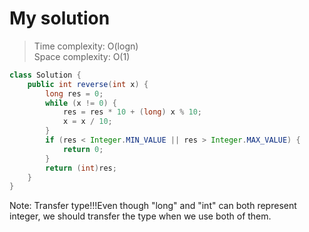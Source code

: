 # My solution
> Time complexity: O(logn) <br> Space complexity: O(1)
```Java
class Solution {
    public int reverse(int x) {
        long res = 0;
        while (x != 0) {
            res = res * 10 + (long) x % 10;
            x = x / 10;
        }
        if (res < Integer.MIN_VALUE || res > Integer.MAX_VALUE) {
            return 0;
        }
        return (int)res;
    }
}
```
Note: Transfer type!!!Even though "long" and "int" can both represent integer, we should transfer the type when we use both of them.
